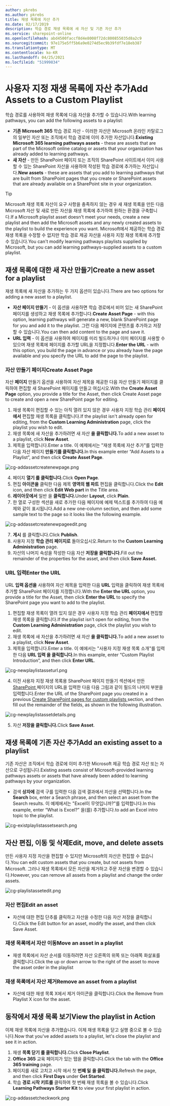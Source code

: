 ```yaml
---
author: pkrebs
ms.author: pkrebs
title: 재생 목록에 자산 추가
ms.date: 02/17/2019
description: 학습 경로 재생 목록에 새 자산 및 기존 자산 추가
ms.service: sharepoint-online
ms.openlocfilehash: abd4500faccf8d4e8008f72dc800855035d8a2c9
ms.sourcegitcommit: 97e175e5ff5b6a9e0274d5ec9b39fdf7e18eb387
ms.translationtype: MT
ms.contentlocale: ko-KR
ms.lasthandoff: 04/25/2021
ms.locfileid: "51999834"
---
```

# <a name="add-assets-to-a-custom-playlist"></a><span data-ttu-id="692e7-103">사용자 지정 재생 목록에 자산 추가</span><span class="sxs-lookup"><span data-stu-id="692e7-103">Add Assets to a Custom Playlist</span></span>

<span data-ttu-id="692e7-104">학습 경로를 사용하여 재생 목록에 다음 자산을 추가할 수 있습니다.</span><span class="sxs-lookup"><span data-stu-id="692e7-104">With learning pathways, you can add the following assets to a playlist:</span></span>

- <span data-ttu-id="692e7-105">**기존 Microsoft 365** 학습 경로 자산 - 이러한 자산은 Microsoft 온라인 카탈로그의 일부인 자산 또는 조직에서 학습 경로에 이미 추가한 자산입니다.</span><span class="sxs-lookup"><span data-stu-id="692e7-105">**Existing Microsoft 365 learning pathways assets** - these are assets that are part of the Microsoft online catalog or assets that your organization has already added to learning pathways.</span></span>
- <span data-ttu-id="692e7-106">**새 자산** - 만든 SharePoint 페이지 또는 조직의 SharePoint 사이트에서 이미 사용할 수 있는 SharePoint 자산을 사용하여 작성된 학습 경로에 추가하는 자산입니다.</span><span class="sxs-lookup"><span data-stu-id="692e7-106">**New assets** - these are assets that you add to learning pathways that are built from SharePoint pages that you create or SharePoint assets that are already available on a SharePoint site in your organization.</span></span> 

> [!TIP]
> <span data-ttu-id="692e7-107">Microsoft 재생 목록 자산이 요구 사항을 충족하지 않는 경우 새 재생 목록을 만든 다음 Microsoft 자산 및 새로 만든 자산을 재생 목록에 추가하여 원하는 환경을 구축합니다.</span><span class="sxs-lookup"><span data-stu-id="692e7-107">If a Microsoft playlist asset doesn't meet your needs, create a new playlist and then add the Microsoft assets and any newly created assets to the playlist to build the experience you want.</span></span> <span data-ttu-id="692e7-108">Microsoft에서 제공하는 학습 경로 재생 목록을 수정할 수 없지만 학습 경로 제공 자산을 사용자 지정 재생 목록에 추가할 수 있습니다.</span><span class="sxs-lookup"><span data-stu-id="692e7-108">You can't modify learning pathways playlists supplied by Microsoft, but you can add learning pathways-supplied assets to a custom playlist.</span></span>   

## <a name="create-a-new-asset-for-a-playlist"></a><span data-ttu-id="692e7-109">재생 목록에 대한 새 자산 만들기</span><span class="sxs-lookup"><span data-stu-id="692e7-109">Create a new asset for a playlist</span></span>

<span data-ttu-id="692e7-110">재생 목록에 새 자산을 추가하는 두 가지 옵션이 있습니다.</span><span class="sxs-lookup"><span data-stu-id="692e7-110">There are two options for adding a new asset to a playlist.</span></span>

- <span data-ttu-id="692e7-111">**자산 페이지 만들기** - 이 옵션을 사용하면 학습 경로에서 비어 있는 새 SharePoint 페이지를 생성하고 재생 목록에 추가합니다.</span><span class="sxs-lookup"><span data-stu-id="692e7-111">**Create Asset Page** - with this option, learning pathways will generate a new,  blank SharePoint page for you and add it to the playlist.</span></span> <span data-ttu-id="692e7-112">그런 다음 페이지에 콘텐츠를 추가하고 저장할 수 있습니다.</span><span class="sxs-lookup"><span data-stu-id="692e7-112">You can then add content to the page and save it.</span></span>  
- <span data-ttu-id="692e7-113">**URL 입력** - 이 옵션을 사용하여 페이지를 미리 빌드하거나 이미 페이지를 사용할 수 있으며 재생 목록에 페이지를 추가할 URL을 지정합니다.</span><span class="sxs-lookup"><span data-stu-id="692e7-113">**Enter the URL** - with this option, you build the page in advance or you already have the page available and you specify the URL to add the page to the playlist.</span></span>

### <a name="create-asset-page"></a><span data-ttu-id="692e7-114">자산 만들기 페이지</span><span class="sxs-lookup"><span data-stu-id="692e7-114">Create Asset Page</span></span> 
<span data-ttu-id="692e7-115">자산 **페이지** 만들기 옵션을 사용하여 자산 제목을 제공한 다음 자산 만들기 페이지를 클릭하여 편집할 새 SharePoint 페이지를 만들고 여십시오.</span><span class="sxs-lookup"><span data-stu-id="692e7-115">With the **Create Asset Page** option, you provide a title for the Asset, then click Create Asset page to create and open a new SharePoint page for editing.</span></span> 

1.  <span data-ttu-id="692e7-116">재생 목록이 편집할 수 있는 아직 열려 있지 않은 경우 사용자 지정 학습 관리 **페이지에서** 편집할 재생 목록을 클릭합니다.</span><span class="sxs-lookup"><span data-stu-id="692e7-116">If the playlist isn't already open for editing, from the **Custom Learning Administration** page, click the playlist you wish to edit.</span></span> 
2. <span data-ttu-id="692e7-117">재생 목록에 새 자산을 추가하려면 새 자산 **을 클릭합니다.**</span><span class="sxs-lookup"><span data-stu-id="692e7-117">To add a new asset to a playlist, click **New Asset**.</span></span> 
3. <span data-ttu-id="692e7-118">제목을 입력합니다.</span><span class="sxs-lookup"><span data-stu-id="692e7-118">Enter a title.</span></span> <span data-ttu-id="692e7-119">이 예제에서는 "재생 목록에 자산 추가"를 입력한 다음 자산 페이지 **만들기를 클릭합니다.**</span><span class="sxs-lookup"><span data-stu-id="692e7-119">In this example enter “Add Assets to a Playlist”, and then click **Create Asset Page**.</span></span>

![cg-addassetcreatenewpage.png](media/cg-addassetcreatenewpage.png)

4. <span data-ttu-id="692e7-121">페이지 **열기 를 클릭합니다.**</span><span class="sxs-lookup"><span data-stu-id="692e7-121">Click **Open Page**.</span></span>
5. <span data-ttu-id="692e7-122">편집 **아이콘을** 클릭한 다음 제목 **영역의 웹 파트** 편집을 클릭합니다.</span><span class="sxs-lookup"><span data-stu-id="692e7-122">Click the **Edit** icon, and then click **Edit Web part** in the Title area.</span></span>
6. <span data-ttu-id="692e7-123">**레이아웃에서** 일반 을 **클릭합니다.**</span><span class="sxs-lookup"><span data-stu-id="692e7-123">Under **Layout**, click **Plain**.</span></span> 
7. <span data-ttu-id="692e7-124">한 열로 구성한 섹션을 새로 추가한 다음 페이지에 예제 텍스트를 추가하여 다음 예제와 같이 표시됩니다.</span><span class="sxs-lookup"><span data-stu-id="692e7-124">Add a new one-column section, and then add some sample text to the page so it looks like the following example.</span></span> 

![cg-addassetcreatenewpageedit.png](media/cg-addassetcreatenewpageedit.png)

7. <span data-ttu-id="692e7-126">**게시** 를 클릭합니다.</span><span class="sxs-lookup"><span data-stu-id="692e7-126">Click **Publish**.</span></span>
8. <span data-ttu-id="692e7-127">사용자 지정 **학습 관리 페이지로** 돌아오십시오.</span><span class="sxs-lookup"><span data-stu-id="692e7-127">Return to the **Custom Learning Administration** page.</span></span> 
9. <span data-ttu-id="692e7-128">자산의 나머지 속성을 작성한 다음 자산 **저장을 클릭합니다.**</span><span class="sxs-lookup"><span data-stu-id="692e7-128">Fill out the remainder of the properties for the asset, and then click **Save Asset.**</span></span>

### <a name="enter-the-url"></a><span data-ttu-id="692e7-129">URL 입력</span><span class="sxs-lookup"><span data-stu-id="692e7-129">Enter the URL</span></span>
<span data-ttu-id="692e7-130">URL **입력 옵션을** 사용하여 자산 제목을 입력한 다음 **URL** 입력을 클릭하여 재생 목록에 추가할 SharePoint 페이지를 지정합니다.</span><span class="sxs-lookup"><span data-stu-id="692e7-130">With the **Enter the URL** option, you provide a title for the Asset, then click **Enter the URL** to specify the SharePoint page you want to add to the playlist.</span></span> 

1.  <span data-ttu-id="692e7-131">편집할 재생 목록이 열려 있지 않은 경우 사용자 지정 학습 관리 **페이지에서** 편집할 재생 목록을 클릭합니다.</span><span class="sxs-lookup"><span data-stu-id="692e7-131">If the playlist isn't open for editing, from the **Custom Learning Administration** page, click the playlist you wish to edit.</span></span> 
2. <span data-ttu-id="692e7-132">재생 목록에 새 자산을 추가하려면 새 자산 **을 클릭합니다.**</span><span class="sxs-lookup"><span data-stu-id="692e7-132">To add a new asset to a playlist, click **New Asset**.</span></span> 
3. <span data-ttu-id="692e7-133">제목을 입력합니다.</span><span class="sxs-lookup"><span data-stu-id="692e7-133">Enter a title.</span></span> <span data-ttu-id="692e7-134">이 예에서는 "사용자 지정 재생 목록 소개"를 입력한 다음 **URL 입력 을 클릭합니다.**</span><span class="sxs-lookup"><span data-stu-id="692e7-134">In this example, enter “Custom Playlist Introduction”, and then click **Enter URL**.</span></span> 

![cg-newplaylistasseturl.png](media/cg-newplaylistasseturl.png)

4. <span data-ttu-id="692e7-136">이전 사용자 지정 재생 목록용 SharePoint 페이지 만들기 섹션에서 만든 [SharePoint ](custom_createnewpage.md) 페이지의 URL을 입력한 다음 다음 그림과 같이 필드의 나머지 부분을 입력합니다.</span><span class="sxs-lookup"><span data-stu-id="692e7-136">Enter the URL of the SharePoint page you created in a previous [Create SharePoint pages for custom playlists ](custom_createnewpage.md) section, and then fill out the remainder of the fields, as shown in the following illustration.</span></span>

![cg-newplaylistassetdetails.png](media/cg-newplaylistassetdetails.png)

5. <span data-ttu-id="692e7-138">자산 **저장을 클릭합니다.**</span><span class="sxs-lookup"><span data-stu-id="692e7-138">Click **Save Asset**.</span></span> 

## <a name="add-an-existing-asset-to-a-playlist"></a><span data-ttu-id="692e7-139">재생 목록에 기존 자산 추가</span><span class="sxs-lookup"><span data-stu-id="692e7-139">Add an existing asset to a playlist</span></span>

<span data-ttu-id="692e7-140">기존 자산은 조직에서 학습 경로에 이미 추가한 Microsoft 제공 학습 경로 자산 또는 자산으로 구성됩니다.</span><span class="sxs-lookup"><span data-stu-id="692e7-140">Existing assets consist of Microsoft-provided learning pathways assets or assets that have already been added to learning pathways by your organization.</span></span> 

- <span data-ttu-id="692e7-141">검색 **상자에** 검색 구를 입력한 다음 검색 결과에서 자산을 선택합니다.</span><span class="sxs-lookup"><span data-stu-id="692e7-141">In the **Search** box, enter a Search phrase, and then select an asset from the Search results.</span></span> <span data-ttu-id="692e7-142">이 예제에서는 "Excel이 무엇입니까?"를 입력합니다.</span><span class="sxs-lookup"><span data-stu-id="692e7-142">In this example, enter “What is Excel?”</span></span> <span data-ttu-id="692e7-143">을(를) 추가합니다.</span><span class="sxs-lookup"><span data-stu-id="692e7-143">to add an Excel intro topic to the playlist.</span></span>

![cg-existplaylistassetsearch.png](media/cg-existplaylistassetsearch.png)

## <a name="edit-move-and-delete-assets"></a><span data-ttu-id="692e7-145">자산 편집, 이동 및 삭제</span><span class="sxs-lookup"><span data-stu-id="692e7-145">Edit, move, and delete assets</span></span>
<span data-ttu-id="692e7-146">만든 사용자 지정 자산을 편집할 수 있지만 Microsoft의 자산은 편집할 수 없습니다.</span><span class="sxs-lookup"><span data-stu-id="692e7-146">You can edit custom assets that you create, but not assets from Microsoft.</span></span> <span data-ttu-id="692e7-147">그러나 재생 목록에서 모든 자산을 제거하고 주문 자산을 변경할 수 있습니다.</span><span class="sxs-lookup"><span data-stu-id="692e7-147">However, you can remove all assets from a playlist and change the order assets.</span></span> 

![cg-playlistassetedit.png](media/cg-playlistassetedit.png)

### <a name="edit-an-asset"></a><span data-ttu-id="692e7-149">자산 편집</span><span class="sxs-lookup"><span data-stu-id="692e7-149">Edit an asset</span></span>
- <span data-ttu-id="692e7-150">자산에 대한 편집 단추를 클릭하고 자산을 수정한 다음 자산 저장을 클릭합니다.</span><span class="sxs-lookup"><span data-stu-id="692e7-150">Click the Edit button for an asset, modify the asset, and then click Save Asset.</span></span> 

### <a name="move-an-asset-in-a-playlist"></a><span data-ttu-id="692e7-151">재생 목록에서 자산 이동</span><span class="sxs-lookup"><span data-stu-id="692e7-151">Move an asset in a playlist</span></span>
- <span data-ttu-id="692e7-152">재생 목록에서 자산 순서를 이동하려면 자산 오른쪽의 위쪽 또는 아래쪽 화살표를 클릭합니다.</span><span class="sxs-lookup"><span data-stu-id="692e7-152">Click the up or down arrow to the right of the asset to move the asset order in the playlist</span></span>

### <a name="remove-an-asset-from-a-playlist"></a><span data-ttu-id="692e7-153">재생 목록에서 자산 제거</span><span class="sxs-lookup"><span data-stu-id="692e7-153">Remove an asset from a playlist</span></span>
- <span data-ttu-id="692e7-154">자산에 대한 재생 목록 X에서 제거 아이콘을 클릭합니다.</span><span class="sxs-lookup"><span data-stu-id="692e7-154">Click the Remove from Playlist X icon for the asset.</span></span> 

## <a name="view-the-playlist-in-action"></a><span data-ttu-id="692e7-155">동작에서 재생 목록 보기</span><span class="sxs-lookup"><span data-stu-id="692e7-155">View the playlist in Action</span></span>
<span data-ttu-id="692e7-156">이제 재생 목록에 자산을 추가했습니다. 이제 재생 목록을 닫고 실행 중으로 볼 수 있습니다.</span><span class="sxs-lookup"><span data-stu-id="692e7-156">Now that you've added assets to a playlist, let's close the playlist and see it in action.</span></span> 

1. <span data-ttu-id="692e7-157">재생 **목록 닫기 를 클릭합니다.**</span><span class="sxs-lookup"><span data-stu-id="692e7-157">Click **Close Playlist**.</span></span>
2. <span data-ttu-id="692e7-158">**Office 365** 교육 페이지가 있는 탭을 클릭합니다.</span><span class="sxs-lookup"><span data-stu-id="692e7-158">Click the tab with the **Office 365 training** page.</span></span>
3. <span data-ttu-id="692e7-159">페이지를 새로 고치고 시작 에서 첫 **번째 일** **을 클릭합니다.**</span><span class="sxs-lookup"><span data-stu-id="692e7-159">Refresh the page, and then click **First Days** under **Get Started**.</span></span>
4. <span data-ttu-id="692e7-160">학습 **경로 시작 키트를** 클릭하여 첫 번째 재생 목록을 볼 수 있습니다.</span><span class="sxs-lookup"><span data-stu-id="692e7-160">Click **Learning Pathways Starter Kit** to view your first playlist in action.</span></span> 

![cg-addassetcheckwork.png](media/cg-addassetcheckwork.png)